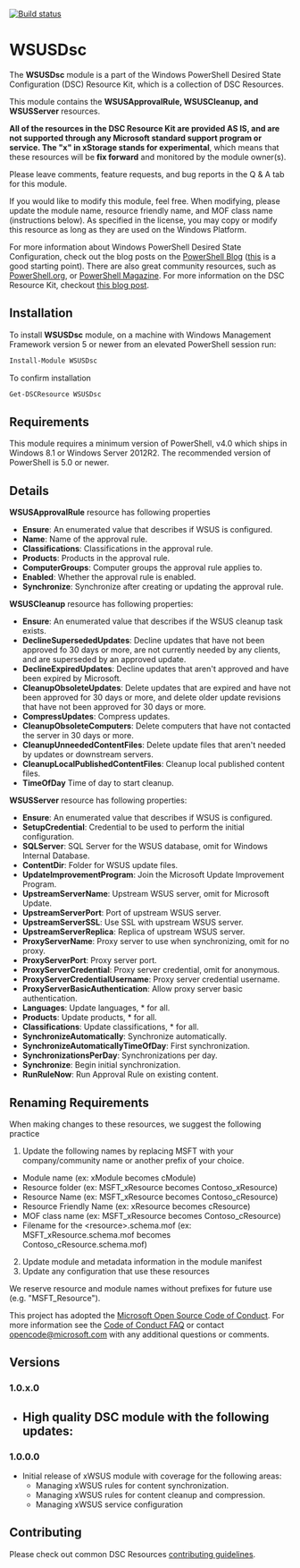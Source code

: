 [![Build status](https://ci.appveyor.com/api/projects/status/nja6h5ujumk4mep0/branch/master?svg=true)](https://ci.appveyor.com/project/mgreenegit/xwsus)


# WSUSDsc

The **WSUSDsc** module is a part of the Windows PowerShell Desired State Configuration (DSC) Resource Kit, which is a collection of DSC Resources.

This module contains the **WSUSApprovalRule, WSUSCleanup, and WSUSServer** resources.

**All of the resources in the DSC Resource Kit are provided AS IS, and are not supported through any Microsoft standard support program or service. The "x" in xStorage stands for experimental**, which means that these resources will be **fix forward** and monitored by the module owner(s).

Please leave comments, feature requests, and bug reports in the Q & A tab for this module.

If you would like to modify this module, feel free.
When modifying, please update the module name, resource friendly name, and MOF class name (instructions below).
As specified in the license, you may copy or modify this resource as long as they are used on the Windows Platform.

For more information about Windows PowerShell Desired State Configuration, check out the blog posts on the [PowerShell Blog](http://blogs.msdn.com/b/powershell/) ([this](http://blogs.msdn.com/b/powershell/archive/2013/11/01/configuration-in-a-devops-world-windows-powershell-desired-state-configuration.aspx) is a good starting point).
There are also great community resources, such as [PowerShell.org](http://powershell.org/wp/tag/dsc/), or [PowerShell Magazine](http://www.powershellmagazine.com/tag/dsc/).
For more information on the DSC Resource Kit, checkout [this blog post](http://go.microsoft.com/fwlink/?LinkID=389546).

Installation
------------

To install **WSUSDsc** module, on a machine with Windows Management Framework version 5 or newer from an elevated PowerShell session run:

```PowerShell
Install-Module WSUSDsc
```

To confirm installation

```PowerShell
Get-DSCResource WSUSDsc
```

Requirements
------------

This module requires a minimum version of PowerShell, v4.0 which ships in Windows 8.1 or Windows Server 2012R2.
The recommended version of PowerShell is 5.0 or newer.

Details
-------

**WSUSApprovalRule** resource has following properties

- **Ensure**: An enumerated value that describes if WSUS is configured.
- **Name**: Name of the approval rule.
- **Classifications**: Classifications in the approval rule.
- **Products**: Products in the approval rule.
- **ComputerGroups**: Computer groups the approval rule applies to.
- **Enabled**: Whether the approval rule is enabled.
- **Synchronize**: Synchronize after creating or updating the approval rule.

**WSUSCleanup** resource has following properties:

- **Ensure**: An enumerated value that describes if the WSUS cleanup task exists.
- **DeclineSupersededUpdates**: Decline updates that have not been approved fo 30 days or more, are not currently needed by any clients, and are superseded by an approved update.
- **DeclineExpiredUpdates**: Decline updates that aren't approved and have been expired by Microsoft.
- **CleanupObsoleteUpdates**: Delete updates that are expired and have not been approved for 30 days or more, and delete older update revisions that have not been approved for 30 days or more.
- **CompressUpdates**: Compress updates.
- **CleanupObsoleteComputers**: Delete computers that have not contacted the server in 30 days or more.
- **CleanupUnneededContentFiles**: Delete update files that aren't needed by updates or downstream servers.
- **CleanupLocalPublishedContentFiles**: Cleanup local published content files.
- **TimeOfDay** Time of day to start cleanup.

**WSUSServer** resource has following properties:

- **Ensure**: An enumerated value that describes if WSUS is configured.
- **SetupCredential**: Credential to be used to perform the initial configuration.
- **SQLServer**: SQL Server for the WSUS database, omit for Windows Internal Database.
- **ContentDir**: Folder for WSUS update files.
- **UpdateImprovementProgram**: Join the Microsoft Update Improvement Program.
- **UpstreamServerName**: Upstream WSUS server, omit for Microsoft Update.
- **UpstreamServerPort**: Port of upstream WSUS server.
- **UpstreamServerSSL**: Use SSL with upstream WSUS server.
- **UpstreamServerReplica**: Replica of upstream WSUS server.
- **ProxyServerName**: Proxy server to use when synchronizing, omit for no proxy.
- **ProxyServerPort**: Proxy server port.
- **ProxyServerCredential**: Proxy server credential, omit for anonymous.
- **ProxyServerCredentialUsername**: Proxy server credential username.
- **ProxyServerBasicAuthentication**: Allow proxy server basic authentication.
- **Languages**: Update languages, * for all.
- **Products**: Update products, * for all.
- **Classifications**: Update classifications, * for all.
- **SynchronizeAutomatically**: Synchronize automatically.
- **SynchronizeAutomaticallyTimeOfDay**: First synchronization.
- **SynchronizationsPerDay**: Synchronizations per day.
- **Synchronize**: Begin initial synchronization.
- **RunRuleNow**: Run Approval Rule on existing content.

Renaming Requirements
---------------------

When making changes to these resources, we suggest the following practice

1. Update the following names by replacing MSFT with your company/community name or another prefix of your choice.
 -	Module name (ex: xModule becomes cModule)
 -	Resource folder (ex: MSFT\_xResource becomes Contoso\_xResource)
 -	Resource Name (ex: MSFT\_xResource becomes Contoso\_cResource)
 -	Resource Friendly Name (ex: xResource becomes cResource)
 -	MOF class name (ex: MSFT\_xResource becomes Contoso\_cResource)
 -	Filename for the <resource\>.schema.mof (ex: MSFT\_xResource.schema.mof becomes Contoso\_cResource.schema.mof)

2. Update module and metadata information in the module manifest  
3. Update any configuration that use these resources

We reserve resource and module names without prefixes for future use (e.g. "MSFT_Resource").

This project has adopted the [Microsoft Open Source Code of Conduct](https://opensource.microsoft.com/codeofconduct/).
For more information see the [Code of Conduct FAQ](https://opensource.microsoft.com/codeofconduct/faq/) or contact [opencode@microsoft.com](mailto:opencode@microsoft.com) with any additional questions or comments.

## Versions

### 1.0.x.0

- High quality DSC module with the following updates:
  - 

### 1.0.0.0

- Initial release of xWSUS module with coverage for the following areas:
  - Managing xWSUS rules for content synchronization.
  - Managing xWSUS rules for content cleanup and compression.
  - Managing xWSUS service configuration

## Contributing
Please check out common DSC Resources [contributing guidelines](https://github.com/PowerShell/DscResource.Kit/blob/master/CONTRIBUTING.md).
